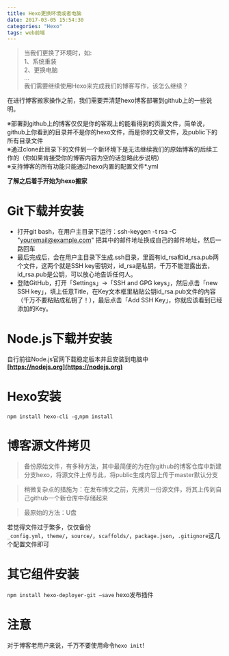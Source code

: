 ```yaml
---
title: Hexo更换环境或者电脑  
date: 2017-03-05 15:54:30  
categories: "Hexo"  
tags: web前端
---
```


> 当我们更换了环境时，如:  
1、系统重装  
2、更换电脑  
...  
我们需要继续使用Hexo来完成我们的博客写作，该怎么继续？

<!--more-->
在进行博客搬家操作之前，我们需要弄清楚hexo博客部署到github上的一些说明。  

※部署到github上的博客仅仅是你的客观上的能看得到的页面文件，简单说，github上你看到的目录并不是你的hexo文件，而是你的文章文件，及public下的所有目录文件  
※通过clone此目录下的文件到一个新环境下是无法继续我们的原始博客的后续工作的（你如果肯接受你的博客内容为空的话忽略此步说明）  
※支持博客的所有功能只能通过hexo内置的配置文件*.yml

__了解之后着手开始为hexo搬家__

# Git下载并安装

- 打开git bash，在用户主目录下运行：ssh-keygen -t rsa -C "youremail@example.com" 把其中的邮件地址换成自己的邮件地址，然后一路回车
- 最后完成后，会在用户主目录下生成.ssh目录，里面有id_rsa和id_rsa.pub两个文件，这两个就是SSH key密钥对，id_rsa是私钥，千万不能泄露出去，id_rsa.pub是公钥，可以放心地告诉任何人。
- 登陆GitHub，打开「Settings」->「SSH and GPG keys」，然后点击「new SSH key」，填上任意Title，在Key文本框里粘贴公钥id_rsa.pub文件的内容（千万不要粘贴成私钥了！），最后点击「Add SSH Key」，你就应该看到已经添加的Key。

# Node.js下载并安装

自行前往Node.js官网下载稳定版本并且安装到电脑中  
__[https://nodejs.org](https://nodejs.org)__
# Hexo安装

`npm install hexo-cli -g`,`npm install`

# 博客源文件拷贝

> 备份原始文件，有多种方法，其中最简便的为在你github的博客仓库中新建分支hexo，将源文件上传与此，将public生成内容上传于master默认分支  

> 稍微复杂点的措施为：在发布博文之前，先拷贝一份源文件，将其上传到自己github一个新仓库中存储起来  

> 最原始的方法：U盘

若觉得文件过于繁多，仅仅备份  
`_config.yml`，`theme/`，`source/`，`scaffolds/`，`package.json`，`.gitignore`这几个配置文件即可

# 其它组件安装

`npm install hexo-deployer-git –save` hexo发布插件

# 注意

对于博客老用户来说，千万不要使用命令`hexo init`!


